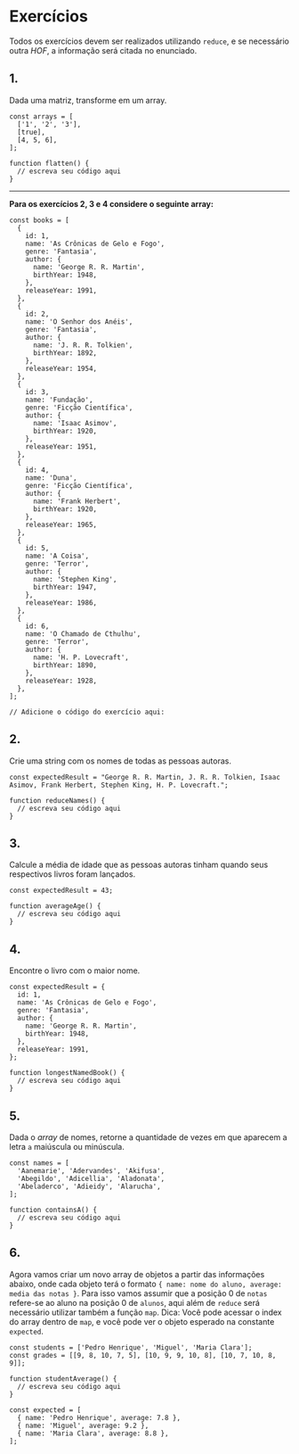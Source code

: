 # Exercícios

Todos os exercícios devem ser realizados utilizando `reduce`, e se necessário outra _HOF_, a informação será citada no enunciado.

## 1.
Dada uma matriz, transforme em um array.

    const arrays = [
      ['1', '2', '3'],
      [true],
      [4, 5, 6],
    ];
    
    function flatten() {
      // escreva seu código aqui
    }

* * *

**Para os exercícios 2, 3 e 4 considere o seguinte array:**

    const books = [
      {
        id: 1,
        name: 'As Crônicas de Gelo e Fogo',
        genre: 'Fantasia',
        author: {
          name: 'George R. R. Martin',
          birthYear: 1948,
        },
        releaseYear: 1991,
      },
      {
        id: 2,
        name: 'O Senhor dos Anéis',
        genre: 'Fantasia',
        author: {
          name: 'J. R. R. Tolkien',
          birthYear: 1892,
        },
        releaseYear: 1954,
      },
      {
        id: 3,
        name: 'Fundação',
        genre: 'Ficção Científica',
        author: {
          name: 'Isaac Asimov',
          birthYear: 1920,
        },
        releaseYear: 1951,
      },
      {
        id: 4,
        name: 'Duna',
        genre: 'Ficção Científica',
        author: {
          name: 'Frank Herbert',
          birthYear: 1920,
        },
        releaseYear: 1965,
      },
      {
        id: 5,
        name: 'A Coisa',
        genre: 'Terror',
        author: {
          name: 'Stephen King',
          birthYear: 1947,
        },
        releaseYear: 1986,
      },
      {
        id: 6,
        name: 'O Chamado de Cthulhu',
        genre: 'Terror',
        author: {
          name: 'H. P. Lovecraft',
          birthYear: 1890,
        },
        releaseYear: 1928,
      },
    ];
    
    // Adicione o código do exercício aqui:

## 2.
Crie uma string com os nomes de todas as pessoas autoras.

    const expectedResult = "George R. R. Martin, J. R. R. Tolkien, Isaac Asimov, Frank Herbert, Stephen King, H. P. Lovecraft.";
    
    function reduceNames() {
      // escreva seu código aqui
    }

## 3.
Calcule a média de idade que as pessoas autoras tinham quando seus respectivos livros foram lançados.

    const expectedResult = 43;
    
    function averageAge() {
      // escreva seu código aqui
    }

## 4.
Encontre o livro com o maior nome.

    const expectedResult = {
      id: 1,
      name: 'As Crônicas de Gelo e Fogo',
      genre: 'Fantasia',
      author: {
        name: 'George R. R. Martin',
        birthYear: 1948,
      },
      releaseYear: 1991,
    };
    
    function longestNamedBook() {
      // escreva seu código aqui
    }

## 5.
Dada o _array_ de nomes, retorne a quantidade de vezes em que aparecem a letra `a` maiúscula ou minúscula.

    const names = [
      'Aanemarie', 'Adervandes', 'Akifusa',
      'Abegildo', 'Adicellia', 'Aladonata',
      'Abeladerco', 'Adieidy', 'Alarucha',
    ];
    
    function containsA() {
      // escreva seu código aqui
    }

## 6.
Agora vamos criar um novo array de objetos a partir das informações abaixo, onde cada objeto terá o formato `{ name: nome do aluno, average: media das notas }`. Para isso vamos assumir que a posição 0 de `notas` refere-se ao aluno na posição 0 de `alunos`, aqui além de `reduce` será necessário utilizar também a função `map`. Dica: Você pode acessar o index do array dentro de `map`, e você pode ver o objeto esperado na constante `expected`.

    const students = ['Pedro Henrique', 'Miguel', 'Maria Clara'];
    const grades = [[9, 8, 10, 7, 5], [10, 9, 9, 10, 8], [10, 7, 10, 8, 9]];
    
    function studentAverage() {
      // escreva seu código aqui
    }
    
    const expected = [
      { name: 'Pedro Henrique', average: 7.8 },
      { name: 'Miguel', average: 9.2 },
      { name: 'Maria Clara', average: 8.8 },
    ];